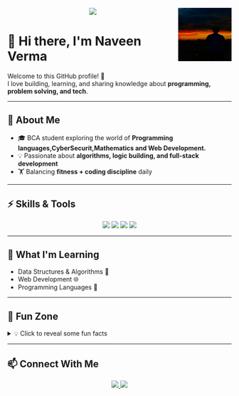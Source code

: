 <p align="center">
  <img align="right" src="https://github.com/worknaveenverma/worknaveenverma/blob/f9fb85035021d486e1d210669593eb6c333e97a0/IMG-20250904-WA0010.jpg" width="120" height="120" alt="Profile Photo">
  <a href="https://github.com/worknaveenverma">
    <img src="https://readme-typing-svg.herokuapp.com?size=25&color=F70058&center=true&vCenter=true&width=500&lines=Coder+%7C+Learner+%7C+Fitness">
  </a>
</p>

# 👋 Hi there, I'm Naveen Verma

Welcome to this GitHub profile! 🚀  
I love building, learning, and sharing knowledge about **programming, problem solving, and tech**.

---

## 🚀 About Me
- 🎓 BCA student exploring the world of **Programming languages,CyberSecurit,Mathematics and Web Development.**
- 💡 Passionate about **algorithms, logic building, and full-stack development**
- 🏋️ Balancing **fitness + coding discipline** daily

---

## ⚡ Skills & Tools
<p align="center">
  <img src="https://img.shields.io/badge/C-00599C?style=for-the-badge&logo=c&logoColor=white"/>
  <img src="https://img.shields.io/badge/Python-3776AB?style=for-the-badge&logo=python&logoColor=white"/>
  <img src="https://img.shields.io/badge/Git-F05032?style=for-the-badge&logo=git&logoColor=white"/>
  <img src="https://img.shields.io/badge/Linux-FCC624?style=for-the-badge&logo=linux&logoColor=black"/>
</p>

---

## 🌱 What I'm Learning
- Data Structures & Algorithms 🧩
- Web Development 🌐
- Programming Languages 🤝

---

## 🎯 Fun Zone
<details>
<summary>💡 Click to reveal some fun facts</summary>

- Treating coding like gym training – discipline > motivation 💪  
- Keyboard shortcuts are a superpower ⚡  
- Always down to debug code at 2 AM 🌙  

</details>

---

## 📫 Connect With Me
<p align="center">
  <a href="https://www.linkedin.com/in/naveen-verma-084071386">
    <img src="https://img.shields.io/badge/LinkedIn-blue?style=flat&logo=linkedin"/>
  </a>
  <a href="mailto:work.naveenverma@gmail.com">
    <img src="https://img.shields.io/badge/Email-red?style=flat&logo=gmail&logoColor=white"/>
  </a>
</p>
